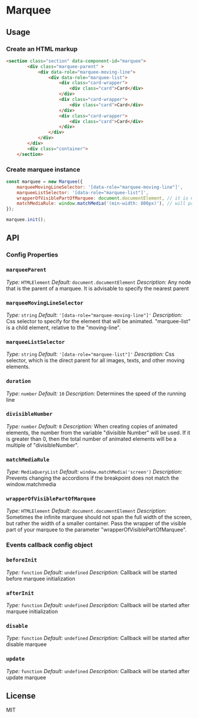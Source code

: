 # Marquee

## Usage

### Create an HTML markup

```html
<section class="section" data-component-id="marquee">
		<div class="marquee-parent" >
			<div data-role="marquee-moving-line">
				<div data-role="marquee-list">
					<div class="card-wrapper">
						<div class="card">Card</div>
					</div>
					<div class="card-wrapper">
						<div class="card">Card</div>
					</div>
					<div class="card-wrapper">
						<div class="card">Card</div>
					</div>
				</div>
			</div>
		</div>
		<div class="container">
	</section>
```

### Create marquee instance

```javascript
const marquee = new Marquee({
	marqueeMovingLineSelector: '[data-role="marquee-moving-line"]',
	marqueeListSelector: '[data-role="marquee-list"]',
	wrapperOfVisiblePartOfMarquee: document.documentElement, // it is needed to measure the width of the visible part of the running line
	matchMediaRule: window.matchMedia('(min-width: 800px)'), // will prevent the tab changing if window.matchMedia doesn't match
});

marquee.init();

```

## API

### Config Properties

### `marqueeParent`
*Type:* `HTMLElement`
*Default:* `document.documentElement`
*Description:* Any node that is the parent of a marquee. It is advisable to specify the nearest parent

### `marqueeMovingLineSelector`
*Type:* `string`
*Default:* `'[data-role="marquee-moving-line"]'`
*Description:* Css selector to specify for the element that will be animated. "marquee-list" is a child element, relative to the "moving-line".

### `marqueeListSelector`
*Type:* `string`
*Default:* `'[data-role="marquee-list"]'`
*Description:* Css selector, which is the direct parent for all images, texts, and other moving elements.

### `duration`
*Type:* `number`
*Default:* `10`
*Description:* Determines the speed of the running line

### `divisibleNumber`
*Type:* `number`
*Default:* `0`
*Description:* When creating copies of animated elements, the number from the variable "divisible Number" will be used. If it is greater than 0, then the total number of animated elements will be a multiple of "divisibleNumber".

### `matchMediaRule`
*Type:* `MediaQueryList`
*Default:* `window.matchMedia('screen')`
*Description:* Prevents changing the accordions if the breakpoint does not match the window.matchmedia

### `wrapperOfVisiblePartOfMarquee`
*Type:* `HTMLElement`
*Default:* `document.documentElement`
*Description:* Sometimes the infinite marquee should not span the full width of the screen, but rather the width of a smaller container. Pass the wrapper of the visible part of your marquee to the parameter "wrapperOfVisiblePartOfMarquee".

### Events callback config object


### `beforeInit`
*Type:* `function`
*Default:* `undefined`
*Description:* Callback will be started before marquee initialization

### `afterInit`
*Type:* `function`
*Default:* `undefined`
*Description:* Callback will be started after marquee initialization

### `disable`
*Type:* `function`
*Default:* `undefined`
*Description:* Callback will be started after disable marquee

### `update`
*Type:* `function`
*Default:* `undefined`
*Description:* Callback will be started after update marquee

## License

MIT
